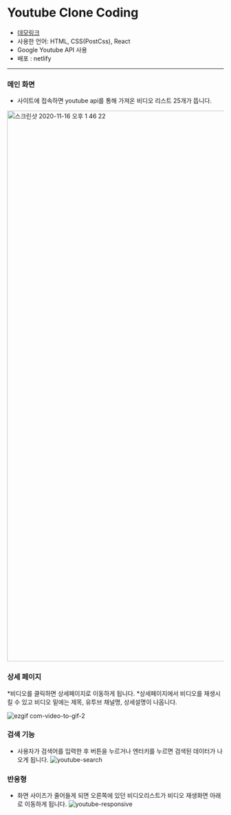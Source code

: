 # Youtube Clone Coding
* [데모링크](https://5fb326c7809ffb00a23cdf47--grace179-youtube-clone.netlify.app/)
* 사용한 언어: HTML, CSS(PostCss), React
* Google Youtube API 사용
* 배포 : netlify
--------------------------------------
### 메인 화면
* 사이트에 접속하면 youtube api를 통해 가져온 비디오 리스트 25개가 뜹니다.
<img width="1280" alt="스크린샷 2020-11-16 오후 1 46 22" src="https://user-images.githubusercontent.com/72989367/99214006-69886180-2812-11eb-914b-2958f00dccfd.png">

### 상세 페이지
*비디오를 클릭하면 상세페이지로 이동하게 됩니다.
*상세페이지에서 비디오를 재생시킬 수 있고 비디오 밑에는 제목, 유투브 채널명, 상세설명이 나옵니다.

![ezgif com-video-to-gif-2](https://user-images.githubusercontent.com/72989367/99217764-31861c00-281c-11eb-9013-046c54f5a4db.gif)

### 검색 기능
* 사용자가 검색어를 입력한 후 버튼을 누르거나 엔터키를 누르면 검색된 데이터가 나오게 됩니다.
![youtube-search](https://user-images.githubusercontent.com/72989367/99219908-f0dcd180-2820-11eb-8e04-dce14ea06615.gif)

### 반응형
* 화면 사이즈가 줄어들게 되면 오른쪽에 있던 비디오리스트가 비디오 재생화면 아래로 이동하게 됩니다.
![youtube-responsive](https://user-images.githubusercontent.com/72989367/99220077-5204a500-2821-11eb-8628-8a6a488a25b2.gif)
